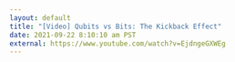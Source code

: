 ```yaml
---
layout: default
title: "[Video] Qubits vs Bits: The Kickback Effect"
date: 2021-09-22 8:10:10 am PST
external: https://www.youtube.com/watch?v=EjdngeGXWEg
---
```

